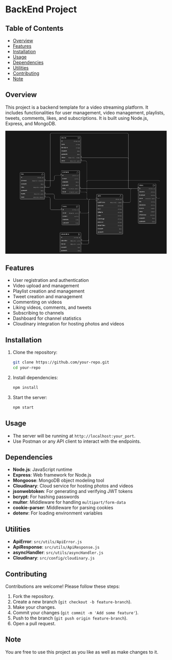 # BackEnd Project

## Table of Contents
- [Overview](#overview)
- [Features](#features)
- [Installation](#installation)
- [Usage](#usage)
- [Dependencies](#dependencies)
- [Utilities](#utilities)
- [Contributing](#contributing)
- [Note](#note)

## Overview
This project is a backend template for a video streaming platform. It includes functionalities for user management, video management, playlists, tweets, comments, likes, and subscriptions. It is built using Node.js, Express, and MongoDB.

![Project Overview](ModelImage.png)

## Features
- User registration and authentication
- Video upload and management
- Playlist creation and management
- Tweet creation and management
- Commenting on videos
- Liking videos, comments, and tweets
- Subscribing to channels
- Dashboard for channel statistics
- Cloudinary integration for hosting photos and videos

## Installation
1. Clone the repository:
    ```sh
    git clone https://github.com/your-repo.git
    cd your-repo
    ```

2. Install dependencies:
    ```sh
    npm install
    ```

3. Start the server:
    ```sh
    npm start
    ```

## Usage
- The server will be running at `http://localhost:your_port`.
- Use Postman or any API client to interact with the endpoints.

## Dependencies
- **Node.js**: JavaScript runtime
- **Express**: Web framework for Node.js
- **Mongoose**: MongoDB object modeling tool
- **Cloudinary**: Cloud service for hosting photos and videos
- **jsonwebtoken**: For generating and verifying JWT tokens
- **bcrypt**: For hashing passwords
- **multer**: Middleware for handling `multipart/form-data`
- **cookie-parser**: Middleware for parsing cookies
- **dotenv**: For loading environment variables

## Utilities
- **ApiError**: `src/utils/ApiError.js`
- **ApiResponse**: `src/utils/ApiResponse.js`
- **asyncHandler**: `src/utils/asyncHandler.js`
- **Cloudinary**: `src/config/cloudinary.js`

## Contributing
Contributions are welcome! Please follow these steps:
1. Fork the repository.
2. Create a new branch (`git checkout -b feature-branch`).
3. Make your changes.
4. Commit your changes (`git commit -m 'Add some feature'`).
5. Push to the branch (`git push origin feature-branch`).
6. Open a pull request.

## Note
You are free to use this project as you like as well as make changes to it.